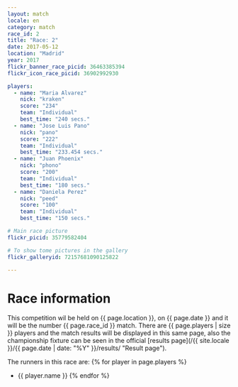 ```yaml
---
layout: match
locale: en
category: match
race_id: 2
title: "Race: 2"
date: 2017-05-12
location: "Madrid"
year: 2017
flickr_banner_race_picid: 36463385394
flickr_icon_race_picid: 36902992930

players:
  - name: "Maria Alvarez"
    nick: "kraken"
    score: "234"
    team: "Individual"
    best_time: "240 secs."
  - name: "Jose Luis Pano"
    nick: "pano"
    score: "222"
    team: "Individual"
    best_time: "233.454 secs."
  - name: "Juan Phoenix"
    nick: "phono"
    score: "200"
    team: "Individual"
    best_time: "180 secs."
  - name: "Daniela Perez"
    nick: "peed"
    score: "100"
    team: "Individual"
    best_time: "150 secs."

# Main race picture
flickr_picid: 35779582404

# To show tome pictures in the gallery
flickr_galleryid: 72157681090125822

---
```


Race information
================

This competition wil be held on {{ page.location }}, on {{ page.date }}
and it will be the number {{ page.race_id }} match. There are {{ page.players | size }}
players and the match results will be displayed in this same page, also
the championship fixture can be seen in the official
[results page](/{{ site.locale }}/{{ page.date | date: "%Y" }}/results/ "Result page").


The runners in this race are: 
{% for player in page.players %}
* {{ player.name }}
{% endfor %}

